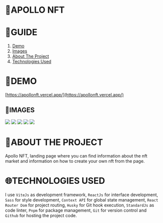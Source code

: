 # **📂APOLLO NFT**

# **📑GUIDE**

<ol>
     <li><a href="#demo">Demo</a></li>
     <li><a href="#images">Images</a></li>
     <li><a href="#about-the-project">About The Project</a></li>
     <li><a href="#technologies-used">Technologies Used</a></li>
</ol>

# **🚀DEMO**

[https://apollonft.vercel.app/](https://apollonft.vercel.app/)

## **📸IMAGES**

![](https://res.cloudinary.com/dos3i5jqy/image/upload/v1673908260/apollonft/readme/apollonft1_jf9uic.jpg)
![](https://res.cloudinary.com/dos3i5jqy/image/upload/v1673908260/apollonft/readme/apollonft2_vn3soz.jpg)
![](https://res.cloudinary.com/dos3i5jqy/image/upload/v1673908260/apollonft/readme/apollonft3_z5meal.jpg)
![](https://res.cloudinary.com/dos3i5jqy/image/upload/v1673908260/apollonft/readme/apollonft4_suy8he.jpg)
![](https://res.cloudinary.com/dos3i5jqy/image/upload/v1673908260/apollonft/readme/apollonft5_owwi9k.jpg)

# **💬ABOUT THE PROJECT**

Apollo NFT, landing page where you can find information about the nft market and information on how to create your own nft from the page.

# **🌐TECHNOLOGIES USED**

I use `ViteJs` as development framework, `ReactJs` for interface development, `Sass` for style development, `Context API` for global state management, `React Router Dom` for project routing, `Husky` for Git hook execution, `StandardJs` as code linter, `Pnpm` for package management, `Git` for version control and `Github` for hosting the project code.
